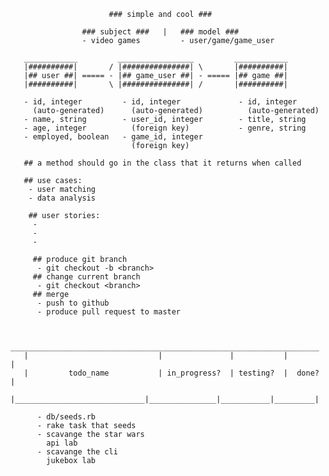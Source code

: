                           ### simple and cool ###

                    ### subject ###   |   ### model ###
                    - video games         - user/game/game_user

       ____________         _________________         ____________
       |##########|       / |###############| \       |##########|
       |## user ##| ===== - |## game_user ##| - ===== |## game ##|
       |##########|       \ |###############| /       |##########|

       - id, integer         - id, integer             - id, integer
         (auto-generated)      (auto-generated)          (auto-generated)
       - name, string        - user_id, integer        - title, string
       - age, integer          (foreign key)           - genre, string
       - employed, boolean   - game_id, integer
                               (foreign key)

       ## a method should go in the class that it returns when called

       ## use cases:
        - user matching
        - data analysis

        ## user stories:
         -
         -
         -

         ## produce git branch
          - git checkout -b <branch>
         ## change current branch
          - git checkout <branch>
         ## merge
          - push to github
          - produce pull request to master


       _____________________________________________________________________
       |                             |               |           |         |
       |         todo_name           | in_progress?  | testing?  |  done?  |
       |_____________________________|_______________|___________|_________|

          - db/seeds.rb
          - rake task that seeds
          - scavange the star wars
            api lab
          - scavange the cli
            jukebox lab
